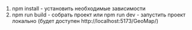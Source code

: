 1. npm install - установить необходимые зависимости
2. npm run build  - собрать проект
  или
  npm run dev - запустить проект локально (будет доступен http://localhost:5173/GeoMap/)
